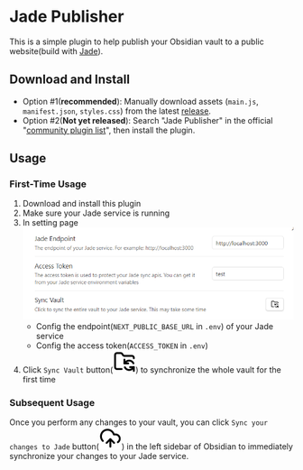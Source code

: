 # Jade Publisher

This is a simple plugin to help publish your Obsidian vault to a public website(build
with [Jade](https://github.com/LucasJi/Jade)).

## Download and Install

- Option #1(**recommended**): Manually download assets (`main.js`, `manifest.json`, `styles.css`) from the latest [release](https://github.com/LucasJi/jade-publisher/releases).
- Option #2(**Not yet released**): Search "Jade Publisher" in the official "[community plugin list](https://obsidian.md/plugins)", then
install the plugin.

## Usage

### First-Time Usage

1. Download and install this plugin
2. Make sure your Jade service is running
3. In setting page![setting-page](imgs/setting-page.png)
	- Config the endpoint(`NEXT_PUBLIC_BASE_URL` in `.env`) of your Jade service
	- Config the access token(`ACCESS_TOKEN` in `.env`)
4. Click `Sync Vault` button(![Folder Sync Icon](imgs/folder-sync.svg)) to synchronize the whole vault for the first time

### Subsequent Usage

Once you perform any changes to your vault, you can click `Sync your changes to Jade`
button(![Cloud Upload Icon](imgs/cloud-upload.svg)) in the left sidebar of Obsidian to immediately synchronize your
changes to your Jade service.
